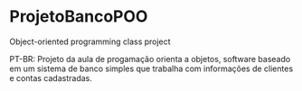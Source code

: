 # ProjetoBancoPOO
Object-oriented programming class project

PT-BR:
Projeto da aula de progamação orienta a objetos, software baseado em um sistema de banco simples que trabalha com informações de clientes e contas cadastradas. 
